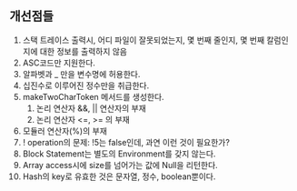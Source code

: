 ## 개선점들

1. 스택 트레이스 출력시, 어디 파일이 잘못되었는지, 몇 번째 줄인지, 몇 번째 칼럼인지에 대한 정보를 출력하지 않음
2. ASC코드만 지원한다.
3. 알파벳과 _ 만을 변수명에 허용한다.
4. 십진수로 이루어진 정수만을 취급한다.
5. makeTwoCharToken 메서드를 생성한다.
   1. 논리 연산자 &&, || 연산자의 부재
   2. 논리 연산자 <=, >= 의 부재
6. 모듈러 연산자(%)의 부재
7. ! operation의 문제: !5는 false인데, 과연 이런 것이 필요한가?
8. Block Statement는 별도의 Environment를 갖지 않는다.
9. Array access시에 size를 넘어가는 값에 Null을 리턴한다.
10. Hash의 key로 유효한 것은 문자열, 정수, boolean뿐이다.

